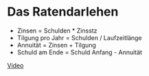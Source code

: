 # Das Ratendarlehen

- Zinsen = Schulden * Zinsstz  
- Tilgung pro Jahr = Schulden / Laufzeitlänge  
- Annuität = Zinsen + Tilgung  
- Schuld am Ende = Schuld Anfang - Annuität  

[Video](https://www.youtube.com/watch?v=HTQ20LDJudQ)